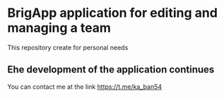 # BrigApp application for editing and managing a team

This repository create for personal needs

## Еhe development of the application continues
You can contact me at the link https://t.me/ka_ban54

